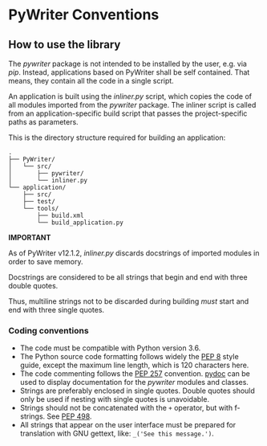 # PyWriter Conventions


## How to use the library

The *pywriter* package is not intended to be installed by the user, e.g. via *pip*. 
Instead, applications based on PyWriter shall be self contained. That means, they contain all the code in a single script.

An application is built using the *inliner.py* script, which copies the code of all modules imported from the *pywriter* package.
The inliner script is called from an application-specific build script that passes the project-specific paths as parameters.

This is the directory structure required for building an application:

```
.
├── PyWriter/
│   └── src/
│       ├── pywriter/
│       └── inliner.py
└── application/
    ├── src/
    ├── test/
    └── tools/ 
        ├── build.xml
        └── build_application.py
```

**IMPORTANT**

As of PyWriter v12.1.2, *inliner.py* discards docstrings of imported modules in order to save memory. 

Docstrings are considered to be all strings that begin and end with three double quotes.

Thus, multiline strings not to be discarded during building *must* start and end with three single quotes. 


### Coding conventions

- The code must be compatible with Python version 3.6. 
- The Python source code formatting follows widely the [PEP 8](https://peps.python.org/pep-0008/) style guide, except the maximum line length, which is 120 characters here.
- The code commenting follows the [PEP 257](https://peps.python.org/pep-0257) convention. [pydoc](https://docs.python.org/3/library/pydoc.html) can be used to display documentation for the *pywriter* modules and classes.
- Strings are preferably enclosed in single quotes. Double quotes should only be used if nesting with single quotes is unavoidable.
- Strings should not be concatenated with the `+` operator, but with f-strings. See [PEP 498](https://peps.python.org/pep-0498/).
- All strings that appear on the user interface must be prepared for translation with GNU gettext, like: `_('See this message.')`.


